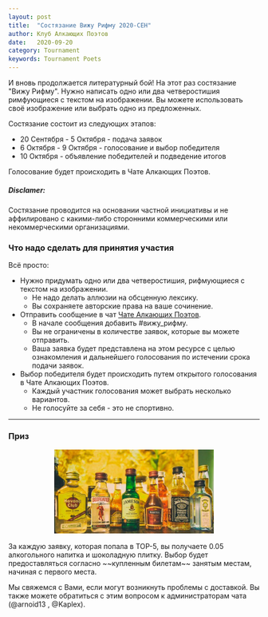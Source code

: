```yaml
---
layout: post
title:  "Состязание Вижу Рифму 2020-СЕН"
author: Клуб Алкающих Поэтов
date:   2020-09-20
category: Tournament
keywords: Tournament Poets
---
```


И вновь продолжается литературный бой! На этот раз состязание "Вижу Рифму". Нужно написать одно или два четверостишия римфующиеся с текстом на изображении. Вы можете использовать своё изображение или выбрать одно из предложенных.  
<!--more-->
Состязание состоит из следующих этапов:
* 20 Сентября - 5 Октября - подача заявок
* 6 Октября - 9 Октября - голосование и выбор победителя
* 10 Октября - объявление победителей и подведение итогов

Голосование будет происходить в Чате Алкающих Поэтов.

##### Disclamer:
Состязание проводится на основании частной инициативы и не аффилировано с какими-либо сторонними коммерческими или некоммерческими организациями.


### Что надо сделать для принятия участия

Всё просто:
* Нужно придумать одно или два четверостишия, рифмующиеся с текстом на изображении.
  * Не надо делать аллюзии на обсценную лексику.
  * Вы сохраняете авторские права на ваше сочинение.
* Отправить сообщение в чат [Чате Алкающих Поэтов](https://t.me/joinchat/FC6kkBnP3OfzjUT__7YNnQ).
  * В начале сообщения добавить #вижу_рифму.
  * Вы не ограничены в количестве заявок, которые вы можете отправить.
  * Ваша заявка будет представлена на этом ресурсе с целью ознакомления и дальнейшего голосования по истечении срока подачи заявок.
* Выбор победителя будет происходить путем открытого голосования в Чате Алкающих Поэтов.
  * Каждый участник голосования может выбрать несколько вариантов.
  * Не голосуйте за себя - это не спортивно.

---

### Приз

<p align="center">
<img alt="Writer's Tears whiskey" src="/assets/img/tournament/2020-08-11/photo_2020-08-11_19-47-54.jpg"/>
</p>
За каждую заявку, которая попала в ТОP-5, вы получаете 0.05 алкогольного напитка и шоколадную плитку.
Выбор будет предоставляться согласно ~~купленным билетам~~ занятым местам, начиная с первого места.


Мы свяжемся с Вами, если могут возникнуть проблемы с доставкой. Вы также можете обратиться с этим вопросом к администраторам чата (@arnoid13 , @Kaplex).

